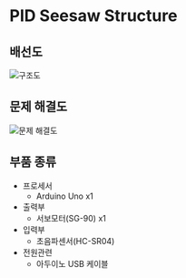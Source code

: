 # PID Seesaw Structure

## 배선도
![구조도](https://github.com/LswLlama/SeungTUDY/assets/115550749/04b3daa7-69f0-415c-99cf-abce9b26cc6a)

## 문제 해결도
![문제 해결도](https://github.com/LswLlama/SeungTUDY/assets/115550749/4b2daecd-96d7-4ef1-801e-1e088c30d140)

## 부품 종류
- 프로세서
  - Arduino Uno x1
- 출력부
  - 서보모터(SG-90) x1
- 입력부
  - 초음파센서(HC-SR04) 
- 전원관련
  - 아두이노 USB 케이블
